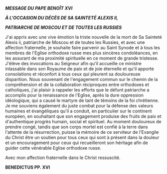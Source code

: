 ***MESSAGE DU PAPE BENOÎT XVI***

***À L'OCCASION DU DÉCÈS DE SA SAINTETÉ ALEXIS II,***

***PATRIARCHE DE MOSCOU ET DE TOUTES LES RUSSIES***

J'ai appris avec une vive émotion la triste nouvelle de la mort de Sa Sainteté Alexis ii, patriarche de Moscou et de toutes les Russies, et avec une affection fraternelle, je souhaite faire parvenir au Saint Synode et à tous les membres de l'Eglise orthodoxe russe mes plus sincères condoléances, en les assurant de ma proximité spirituelle en ce moment de grande tristesse. J'élève des invocations au Seigneur afin qu'il accueille ce ministre inlassable dans son Royaume de paix et de joie éternelle et qu'il apporte consolations et réconfort à tous ceux qui pleurent sa douloureuse disparition. Nous souvenant de l'engagement commun sur le chemin de la compréhension et de la collaboration réciproques entre orthodoxes et catholiques, j'ai plaisir à rappeler les efforts que le défunt patriarche a accomplis pour la renaissance de l'Eglise, après la dure oppression idéologique, qui a causé le martyre de tant de témoins de la foi chrétienne. Je me souviens également du juste combat pour la défense des valeurs humaines et évangéliques qu'il a conduit, en particulier sur le continent européen, en souhaitant que son engagement produise des fruits de paix et d'authentique progrès humain, social et spirituel. Au moment douloureux de prendre congé, tandis que son corps mortel est confié à la terre dans l'attente de la résurrection, puisse la mémoire de ce serviteur de l'Evangile du Christ être un soutien pour tous ceux qui sont à présent dans la douleur et un encouragement pour ceux qui recueilleront son héritage afin de guider cette vénérable Eglise orthodoxe russe.

Avec mon affection fraternelle dans le Christ ressuscité.

**BENEDICTUS PP. XVI**